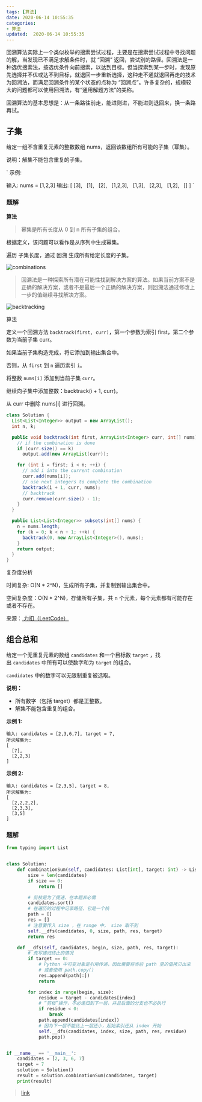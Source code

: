 ```yaml
---
tags: [算法]
date: 2020-06-14 10:55:35
categories:
- 算法
updated:  2020-06-14 10:55:35
---
```



回溯算法实际上一个类似枚举的搜索尝试过程，主要是在搜索尝试过程中寻找问题的解，当发现已不满足求解条件时，就 “回溯” 返回，尝试别的路径。回溯法是一种选优搜索法，按选优条件向前搜索，以达到目标。但当探索到某一步时，发现原先选择并不优或达不到目标，就退回一步重新选择，这种走不通就退回再走的技术为回溯法，而满足回溯条件的某个状态的点称为 “回溯点”。许多复杂的，规模较大的问题都可以使用回溯法，有“通用解题方法”的美称。

回溯算法的基本思想是：从一条路往前走，能进则进，不能进则退回来，换一条路再试。

## 子集

给定一组不含重复元素的整数数组 nums，返回该数组所有可能的子集（幂集）。

说明：解集不能包含重复的子集。

`
示例:

输入: nums = [1,2,3]
输出:
[
  [3],
    [1],
    [2],
    [1,2,3],
    [1,3],
    [2,3],
    [1,2],
    []
]
`

### 题解

__算法__

> 幂集是所有长度从 0 到 n 所有子集的组合。

根据定义，该问题可以看作是从序列中生成幂集。

遍历 子集长度，通过 回溯 生成所有给定长度的子集。

![combinations](/img/combinations.png)

> 回溯法是一种探索所有潜在可能性找到解决方案的算法。如果当前方案不是正确的解决方案，或者不是最后一个正确的解决方案，则回溯法通过修改上一步的值继续寻找解决方案。

![backtracking](/img/backtracking.png)

算法

定义一个回溯方法 `backtrack(first, curr)`，第一个参数为索引 first，第二个参数为当前子集 curr。

如果当前子集构造完成，将它添加到输出集合中。

否则，从 `first` 到 `n` 遍历索引 `i`。

将整数 `nums[i]` 添加到当前子集 `curr`。

继续向子集中添加整数：backtrack(i + 1, curr)。

从 curr 中删除 nums[i] 进行回溯。

```java
class Solution {
  List<List<Integer>> output = new ArrayList();
  int n, k;

  public void backtrack(int first, ArrayList<Integer> curr, int[] nums) {
    // if the combination is done
    if (curr.size() == k)
      output.add(new ArrayList(curr));

    for (int i = first; i < n; ++i) {
      // add i into the current combination
      curr.add(nums[i]);
      // use next integers to complete the combination
      backtrack(i + 1, curr, nums);
      // backtrack
      curr.remove(curr.size() - 1);
    }
  }

  public List<List<Integer>> subsets(int[] nums) {
    n = nums.length;
    for (k = 0; k < n + 1; ++k) {
      backtrack(0, new ArrayList<Integer>(), nums);
    }
    return output;
  }
}
```

复杂度分析

时间复杂: O(N \* 2^N)，生成所有子集，并复制到输出集合中。

空间复杂度：O(N \* 2^N)，存储所有子集，共 n 个元素，每个元素都有可能存在或者不存在。



来源：[ 力扣（LeetCode） ](https://leetcode-cn.com/problems/subsets)


## 组合总和

给定一个无重复元素的数组 `candidates` 和一个目标数 `target` ，找出 `candidates` 中所有可以使数字和为 `target` 的组合。

`candidates` 中的数字可以无限制重复被选取。

**说明：**

- 所有数字（包括 target）都是正整数。
- 解集不能包含重复的组合。

**示例 1:**

```
输入: candidates = [2,3,6,7], target = 7,
所求解集为:
[
  [7],
  [2,2,3]
]
```

__示例 2:__

```
输入: candidates = [2,3,5], target = 8,
所求解集为:
[
  [2,2,2,2],
  [2,3,3],
  [3,5]
]
```

### 题解

```python
from typing import List


class Solution:
    def combinationSum(self, candidates: List[int], target: int) -> List[List[int]]:
        size = len(candidates)
        if size == 0:
            return []

        # 剪枝是为了提速，在本题非必需
        candidates.sort()
        # 在遍历的过程中记录路径，它是一个栈
        path = []
        res = []
        # 注意要传入 size ，在 range 中， size 取不到
        self.__dfs(candidates, 0, size, path, res, target)
        return res

    def __dfs(self, candidates, begin, size, path, res, target):
        # 先写递归终止的情况
        if target == 0:
            # Python 中可变对象是引用传递，因此需要将当前 path 里的值拷贝出来
            # 或者使用 path.copy()
            res.append(path[:])
            return

        for index in range(begin, size):
            residue = target - candidates[index]
            # “剪枝”操作，不必递归到下一层，并且后面的分支也不必执行
            if residue < 0:
                break
            path.append(candidates[index])
            # 因为下一层不能比上一层还小，起始索引还从 index 开始
            self.__dfs(candidates, index, size, path, res, residue)
            path.pop()


if __name__ == '__main__':
    candidates = [2, 3, 6, 7]
    target = 7
    solution = Solution()
    result = solution.combinationSum(candidates, target)
    print(result)

```

> [link](https://leetcode-cn.com/problems/combination-sum/solution/hui-su-suan-fa-jian-zhi-python-dai-ma-java-dai-m-2/)
